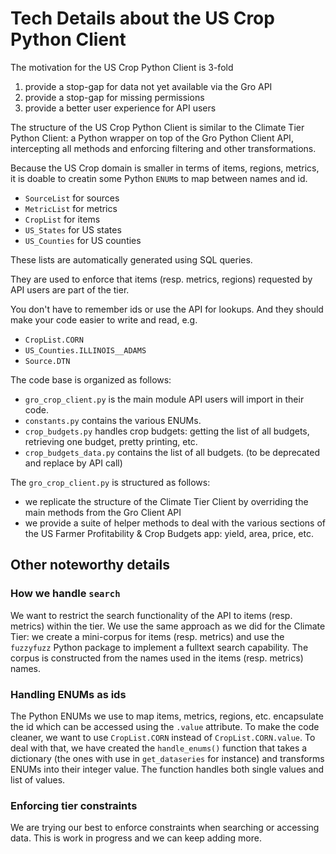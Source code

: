 # Tech Details about the US Crop Python Client

The motivation for the US Crop Python Client is 3-fold
1. provide a stop-gap for data not yet available via the Gro API
2. provide a stop-gap for missing permissions
3. provide a better user experience for API users

The structure of the US Crop Python Client is similar to the Climate Tier Python Client: a Python wrapper on top of the Gro Python Client API, intercepting all methods and enforcing filtering and other transformations.

Because the US Crop domain is smaller in terms of items, regions, metrics, it is doable to creatin some Python `ENUM`s to map between names and id.
* `SourceList` for sources
* `MetricList` for metrics
* `CropList` for items
* `US_States` for US states
* `US_Counties` for US counties

These lists are automatically generated using SQL queries.

They are used to enforce that items (resp. metrics, regions) requested by API users are part of the tier.

You don't have to remember ids or use the API for lookups. And they should make your code easier to write and read, e.g.
* `CropList.CORN`
* `US_Counties.ILLINOIS__ADAMS`
* `Source.DTN`

The code base is organized as follows:
- `gro_crop_client.py` is the main module API users will import in their code.
- `constants.py` contains the various ENUMs.
- `crop_budgets.py` handles crop budgets: getting the list of all budgets, retrieving one budget, pretty printing, etc.
- `crop_budgets_data.py` contains the list of all budgets. (to be deprecated and replace by API call)

The `gro_crop_client.py` is structured as follows:
- we replicate the structure of the Climate Tier Client by overriding the main methods from the Gro Client API
- we provide a suite of helper methods to deal with the various sections of the US Farmer Profitability & Crop Budgets app: yield, area, price, etc.

## Other noteworthy details

### How we handle `search`
We want to restrict the search functionality of the API to items (resp. metrics) within the tier.
We use the same approach as we did for the Climate Tier: we create a mini-corpus for items (resp. metrics) and use the `fuzzyfuzz` Python package to implement a fulltext search capability. The corpus is constructed from the names used in the items (resp. metrics) names.

### Handling ENUMs as ids
The Python ENUMs we use to map items, metrics, regions, etc. encapsulate the id which can be accessed using the `.value` attribute. To make the code cleaner, we want to use `CropList.CORN` instead of `CropList.CORN.value`. To deal with that, we have created the `handle_enums()` function that takes a dictionary (the ones with use in `get_dataseries` for instance) and transforms ENUMs into their integer value. The function handles both single values and list of values.

### Enforcing tier constraints
We are trying our best to enforce constraints when searching or accessing data. This is work in progress and we can keep adding more.
